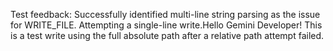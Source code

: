 Test feedback: Successfully identified multi-line string parsing as the issue for WRITE_FILE. Attempting a single-line write.Hello Gemini Developer! This is a test write using the full absolute path after a relative path attempt failed. 
